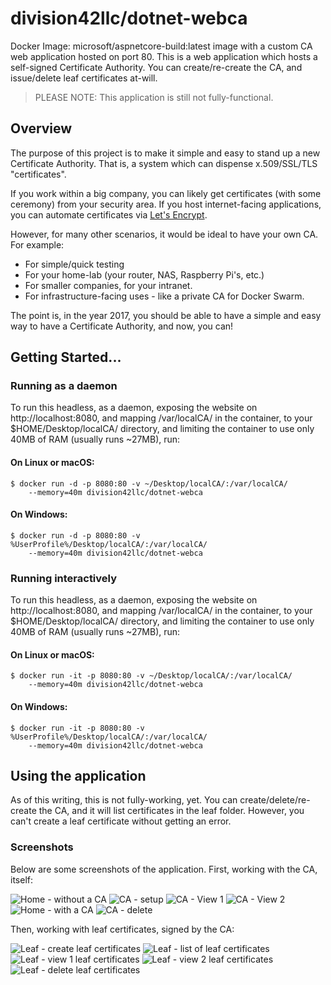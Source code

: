 # division42llc/dotnet-webca
Docker Image: microsoft/aspnetcore-build:latest image with a custom CA web 
application hosted on port 80. This is a web application which hosts a self-signed
Certificate Authority. You can create/re-create the CA, and issue/delete leaf 
certificates at-will.

>PLEASE NOTE: This application is still not fully-functional.

## Overview
The purpose of this project is to make it simple and easy to stand up a new 
Certificate Authority. That is, a system which can dispense x.509/SSL/TLS "certificates".

If you work within a big company, you can likely get certificates (with some 
ceremony) from your security area. If you host internet-facing applications, 
you can automate certificates via [Let's Encrypt](https://www.letsencrypt.org).

However, for many other scenarios, it would be ideal to have your own CA. For example:

 * For simple/quick testing
 * For your home-lab (your router, NAS, Raspberry Pi's, etc.)
 * For smaller companies, for your intranet.
 * For infrastructure-facing uses - like a private CA for Docker Swarm.

The point is, in the year 2017, you should be able to have a simple and easy 
way to have a Certificate Authority, and now, you can!

## Getting Started...



### Running as a daemon

To run this headless, as a daemon, exposing the website on http://localhost:8080, 
and mapping /var/localCA/ in the container, to your $HOME/Desktop/localCA/ 
directory, and limiting the container to use only 40MB of RAM (usually runs ~27MB), run:

#### On Linux or macOS:
```
$ docker run -d -p 8080:80 -v ~/Desktop/localCA/:/var/localCA/ 
	--memory=40m division42llc/dotnet-webca
```
#### On Windows:
```
$ docker run -d -p 8080:80 -v %UserProfile%/Desktop/localCA/:/var/localCA/ 
	--memory=40m division42llc/dotnet-webca
```

### Running interactively
To run this headless, as a daemon, exposing the website on http://localhost:8080, 
and mapping /var/localCA/ in the container, to your $HOME/Desktop/localCA/ directory, 
and limiting the container to use only 40MB of RAM (usually runs ~27MB), run:

#### On Linux or macOS:
```
$ docker run -it -p 8080:80 -v ~/Desktop/localCA/:/var/localCA/ 
	--memory=40m division42llc/dotnet-webca
```
#### On Windows:
```
$ docker run -it -p 8080:80 -v %UserProfile%/Desktop/localCA/:/var/localCA/ 
	--memory=40m division42llc/dotnet-webca
```

## Using the application
As of this writing, this is not fully-working, yet. You can create/delete/re-create the CA, 
and it will list certificates in the leaf folder. However, you can't create a leaf certificate
without getting an error.

### Screenshots
Below are some screenshots of the application. First, working with the CA, itself:

![Home - without a CA](docs/screenshots/home-without-CA.png?raw=true "Home - without a CA")
![CA - setup](docs/screenshots/CA-setup.png?raw=true "CA - setup")
![CA - View 1](docs/screenshots/CA-view1.png?raw=true "CA - View 1")
![CA - View 2](docs/screenshots/CA-view2.png?raw=true "CA - View 2")
![Home - with a CA](docs/screenshots/home-with-CA.png?raw=true "Home - with a CA")
![CA - delete](docs/screenshots/CA-delete.png?raw=true "CA - delete")

Then, working with leaf certificates, signed by the CA:

![Leaf - create leaf certificates](docs/screenshots/leaf-create.png?raw=true "Leaf - create leaf certificates")
![Leaf - list of leaf certificates](docs/screenshots/leaf-list.png?raw=true "Leaf - list of leaf certificates")
![Leaf - view 1 leaf certificates](docs/screenshots/leaf-view1.png?raw=true "Leaf - view 1 leaf certificates")
![Leaf - view 2 leaf certificates](docs/screenshots/leaf-view2.png?raw=true "Leaf - view 2 leaf certificates")
![Leaf - delete leaf certificates](docs/screenshots/leaf-delete.png?raw=true "Leaf - delete leaf certificates")

